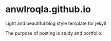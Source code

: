 # anwlroqla.github.io
Light and beautiful blog style template for jekyll


The purpose of posting is study and portfolio.
